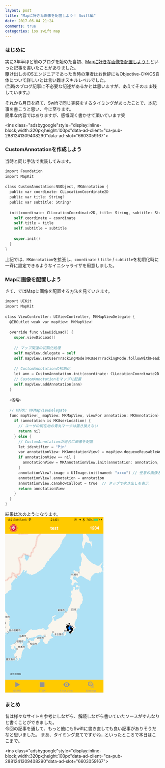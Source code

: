 ```yaml
---
layout: post
title: "Mapに好きな画像を配置しよう！ Swift編"
date: 2017-06-04 21:24
comments: true
categories: ios swift map
---
```


### はじめに
実に3年半ほど前のブログを始めた当初、[Mapに好きな画像を配置しよう！](https://grandbig.github.io/blog/2013/09/28/put-annotation/)といった記事を書いたことがありました。  
駆け出しのiOSエンジニアであった当時の筆者はお世辞にもObjective-CやiOS自体について詳しいとは言い難きスキルレベルでした。  
(当時のブログ記事に不必要な記述があるかとは思いますが、あえてそのまま残しています。)  

それから月日を経て、Swiftで同じ実装をするタイミングがあったことで、本記事を書こうと思い、今に至ります。  
簡単な内容ではありますが、感慨深く書かせて頂いています笑  

<script async src="//pagead2.googlesyndication.com/pagead/js/adsbygoogle.js"></script>
<ins class="adsbygoogle"style="display:inline-block;width:320px;height:100px"data-ad-client="ca-pub-2881241309408290"data-ad-slot="6603059167"></ins>
<script>
(adsbygoogle = window.adsbygoogle || []).push({});
</script>

<!-- more -->

### CustomAnnotationを作成しよう
当時と同じ手法で実装してみます。  

```objective-c
import Foundation
import MapKit

class CustomAnnotation:NSObject, MKAnnotation {
  public var coordinate: CLLocationCoordinate2D
  public var title: String?
  public var subtitle: String?

  init(coordinate: CLLocationCoordinate2D, title: String, subtitle: String) {
    self.coordinate = coordinate
    self.title = title
    self.subtitle = subtitle

    super.init()
  }
}
```

上記では、`MKAnnotation`を拡張し、`coordinate` / `title` / `subtitle`を初期化時に一斉に設定できるようなイニシャライザを用意しました。  

### Mapに画像を配置しよう
さて、ではMapに画像を配置する方法を見ていきます。  

```objective-c
import UIKit
import MapKit

class ViewController: UIViewController, MKMapViewDelegate {
  @IBOutlet weak var mapView: MKMapView!

  override func viewDidLoad() {
    super.viewDidLoad()

    // マップ関連の初期化処理
    self.mapView.delegate = self
    self.mapView.setUserTrackingMode(MKUserTrackingMode.followWithHeading, animated: true)

    // CustomAnnotationの初期化
    let ann = CustomAnnotation.init(coordinate: CLLocationCoordinate2D.init(latitude: 35.685623, longitude: 139.763153), title: "TEST", subtitle: "test")
    // CustomAnnotationをマップに配置
    self.mapView.addAnnotation(ann)
  }

  <省略>

  // MARK: MKMapViewDelegate
  func mapView(_ mapView: MKMapView, viewFor annotation: MKAnnotation) -> MKAnnotationView? {
    if (annotation is MKUserLocation) {
      // ユーザの現在地の青丸マークは置き換えない
      return nil
    } else {
      // CustomAnnotationの場合に画像を配置
      let identifier = "Pin"
      var annotationView: MKAnnotationView? = mapView.dequeueReusableAnnotationView(withIdentifier: identifier)
      if annotationView == nil {
        annotationView = MKAnnotationView.init(annotation: annotation, reuseIdentifier: identifier)
      }
      annotationView?.image = UIImage.init(named: "xxxx") // 任意の画像名
      annotationView?.annotation = annotation
      annotationView.canShowCallout = true  // タップで吹き出しを表示
      return annotationView
    }
  }
}
```

結果は次のようになります。  
![Mapに画像を表示](/images/annotationpractice6.png)  

### まとめ
昔は様々なサイトを参考にしながら、解読しながら書いていたソースがすんなりと書くことができました。  
今回の記事を通して、もっと他にもSwiftに書き直しても良い記事がありそうだなと思いました。
まあ、タイミング見てですかね...といったところで本日はここまで。  

<script async src="//pagead2.googlesyndication.com/pagead/js/adsbygoogle.js"></script>
<ins class="adsbygoogle"style="display:inline-block;width:320px;height:100px"data-ad-client="ca-pub-2881241309408290"data-ad-slot="6603059167"></ins>
<script>
(adsbygoogle = window.adsbygoogle || []).push({});
</script>
